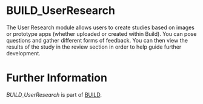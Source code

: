 BUILD_UserResearch
============
The User Research module allows users to create studies based on images or prototype apps (whether uploaded or created within Build). You can pose questions and gather different forms of feedback. You can then view the results of the study in the review section in order to help guide further development.

Further Information
======================

*BUILD_UserResearch* is part of [BUILD](https://github.com/SAP/BUILD/blob/master/README.md).
